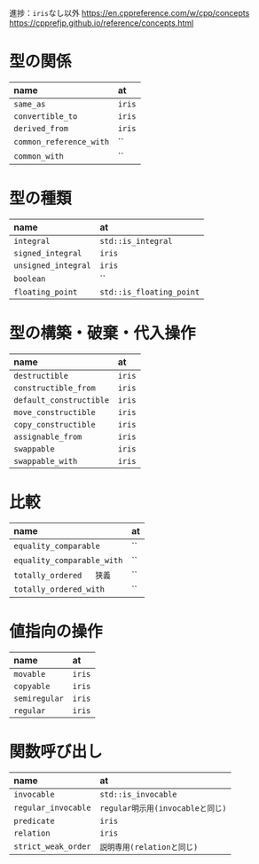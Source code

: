 進捗：`iris`なし以外
https://en.cppreference.com/w/cpp/concepts
https://cpprefjp.github.io/reference/concepts.html
# 型の関係
|name|at|
|:--|:--|
|`same_as`|`iris`|
|`convertible_to`|`iris`|
|`derived_from`|`iris`|
|`common_reference_with`|``|
|`common_with`|``|

# 型の種類
|name|at|
|:--|:--|
|`integral`|`std::is_integral`|
|`signed_integral`|`iris`|
|`unsigned_integral`|`iris`|
|`boolean`|``|
|`floating_point`|`std::is_floating_point`|

# 型の構築・破棄・代入操作
|name|at|
|:--|:--|
|`destructible`|`iris`|
|`constructible_from`|`iris`|
|`default_constructible`|`iris`|
|`move_constructible`|`iris`|
|`copy_constructible`|`iris`|
|`assignable_from`|`iris`|
|`swappable`|`iris`|
|`swappable_with`|`iris`|

# 比較
|name|at|
|:--|:--|
|`equality_comparable`|``|
|`equality_comparable_with`|``|
|`totally_ordered	狭義`|``|
|`totally_ordered_with`|``|

# 値指向の操作
|name|at|
|:--|:--|
|`movable`|`iris`|
|`copyable`|`iris`|
|`semiregular`|`iris`|
|`regular`|`iris`|

# 関数呼び出し
|name|at|
|:--|:--|
|`invocable`|`std::is_invocable`|
|`regular_invocable`|`regular明示用(invocableと同じ)`|
|`predicate`|`iris`|
|`relation`|`iris`|
|`strict_weak_order`|`説明専用(relationと同じ)`|
